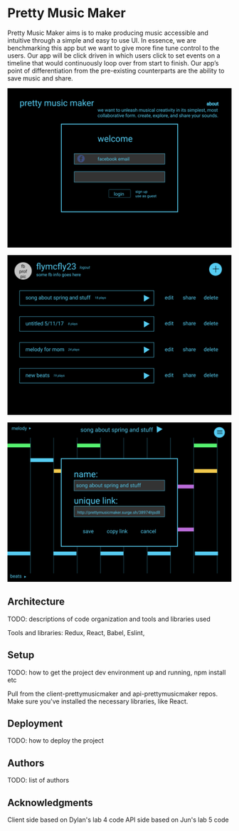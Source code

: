 # Pretty Music Maker

Pretty Music Maker aims is to make producing music accessible and intuitive through a simple and easy to use UI. In essence, we are benchmarking this app but we want to give more fine tune control to the users. Our app will be click driven in which users click to set events on a timeline that would continuously loop over from start to finish. Our app’s point of differentiation from the pre-existing counterparts are the ability to save music and share.

![](./images/welcome%20page.png)

![](./images/user%20profile.png)

![](./images/editor.png)

## Architecture

TODO:  descriptions of code organization and tools and libraries used

Tools and libraries: Redux, React, Babel, Eslint, 

## Setup

TODO: how to get the project dev environment up and running, npm install etc

Pull from the client-prettymusicmaker and api-prettymusicmaker repos. Make sure you've installed the necessary libraries, like React.

## Deployment

TODO: how to deploy the project

## Authors

TODO: list of authors

## Acknowledgments

Client side based on Dylan's lab 4 code
API side based on Jun's lab 5 code
